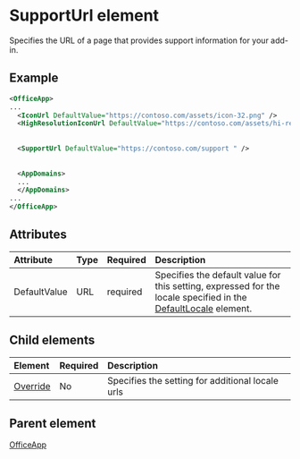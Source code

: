
# SupportUrl element

Specifies the URL of a page that provides support information for your add-in.

## Example

```XML
<OfficeApp>
...
  <IconUrl DefaultValue="https://contoso.com/assets/icon-32.png" />
  <HighResolutionIconUrl DefaultValue="https://contoso.com/assets/hi-res-icon.png"/>
  
  
  <SupportUrl DefaultValue="https://contoso.com/support " />
  
  
  <AppDomains>
  ...
  </AppDomains>
...
</OfficeApp>

```


## Attributes

|**Attribute**|**Type**|**Required**|**Description**|
|:-----|:-----|:-----|:-----|
|DefaultValue|URL|required|Specifies the default value for this setting, expressed for the locale specified in the [DefaultLocale](https://dev.office.com/reference/add-ins/manifest/defaultlocale) element.|

## Child elements

|  Element | Required | Description  |
|:-----|:-----|:-----|
|  [Override](https://dev.office.com/reference/add-ins/manifest/override)   | No | Specifies the setting for additional locale urls |

## Parent element
[OfficeApp](https://dev.office.com/reference/add-ins/manifest/officeapp)


